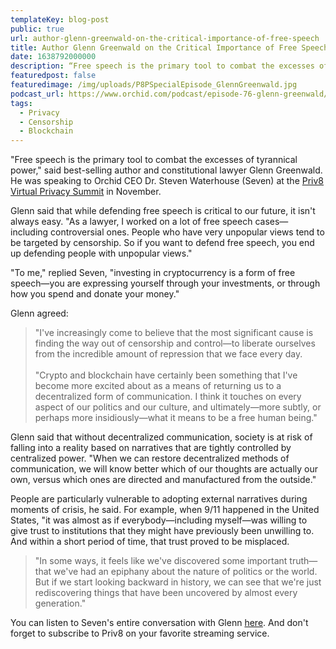 ```yaml
---
templateKey: blog-post
public: true
url: author-glenn-greenwald-on-the-critical-importance-of-free-speech
title: Author Glenn Greenwald on the Critical Importance of Free Speech
date: 1638792000000
description: “Free speech is the primary tool to combat the excesses of tyrannical power,” said best-selling author and constitutional lawyer Glenn Greenwald. He was speaking to Orchid CEO Dr. Steven Waterhouse (Seven) at the Priv8 Virtual Privacy Summit in November.
featuredpost: false
featuredimage: /img/uploads/P8PSpecialEpisode_GlennGreenwald.jpg
podcast_url: https://www.orchid.com/podcast/episode-76-glenn-greenwald/
tags:
  - Privacy
  - Censorship
  - Blockchain
---
```

"Free speech is the primary tool to combat the excesses of tyrannical power," said best-selling author and constitutional lawyer Glenn Greenwald. He was speaking to Orchid CEO Dr. Steven Waterhouse (Seven) at the [Priv8 Virtual Privacy Summit](https://www.orchid.com/priv8/) in November.

Glenn said that while defending free speech is critical to our future, it isn't always easy. "As a lawyer, I worked on a lot of free speech cases—including controversial ones. People who have very unpopular views tend to be targeted by censorship. So if you want to defend free speech, you end up defending people with unpopular views."

"To me," replied Seven, "investing in cryptocurrency is a form of free speech—you are expressing yourself through your investments, or through how you spend and donate your money."

Glenn agreed: 

>"I've increasingly come to believe that the most significant cause is finding the way out of censorship and control—to liberate ourselves from the incredible amount of repression that we face every day.
<br /><br />
"Crypto and blockchain have certainly been something that I've become more excited about as a means of returning us to a decentralized form of communication. I think it touches on every aspect of our politics and our culture, and ultimately—more subtly, or perhaps more insidiously—what it means to be a free human being."

Glenn said that without decentralized communication, society is at risk of falling into a reality based on narratives that are tightly controlled by centralized power. "When we can restore decentralized methods of communication, we will know better which of our thoughts are actually our own, versus which ones are directed and manufactured from the outside."

People are particularly vulnerable to adopting external narratives during moments of crisis, he said. For example, when 9/11 happened in the United States, "it was almost as if everybody—including myself—was willing to give trust to institutions that they might have previously been unwilling to. And within a short period of time, that trust proved to be misplaced.

>"In some ways, it feels like we've discovered some important truth—that we've had an epiphany about the nature of politics or the world. But if we start looking backward in history, we can see that we're just rediscovering things that have been uncovered by almost every generation."

You can listen to Seven's entire conversation with Glenn [here](https://www.orchid.com/podcast/). And don't forget to subscribe to Priv8 on your favorite streaming service.